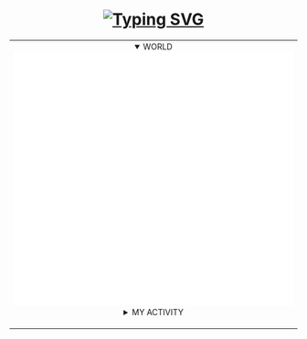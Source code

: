 <h1 align="center"> <a href="https://git.io/typing-svg"> <img src="https://readme-typing-svg.demolab.com?font=roboto+bold&pause=1000&color=E08400B9&center=true&random=true&width=435&lines=HELLO+PEOPLE+%F0%9F%91%8B;HOW+ARE+YOU+DOING+TODAY+%E2%9D%94" alt="Typing SVG" /></a> </h1>

<table>
<tr>
  <td colspan="1" align="center">
      <details open><summary>WORLD</summary><img src="https://github.com/lowlighter/metrics/blob/examples/metrics.plugin.stargazers.worldmap.svg" alt=""><details close><summary>MY ACTIVITY</summary><img src="https://github-readme-streak-stats.herokuapp.com/?user=suk1yu&theme=slateorange&hide_border=false" /><img src="https://github-readme-stats.vercel.app/api/top-langs/?username=Suk1yu &theme=slateorange&show_icons=true&hide_border=false&layout=compact" alt=""></img></img></details>
      <img width="900" height="0" alt="">
    </td>
</tr>
</table>
